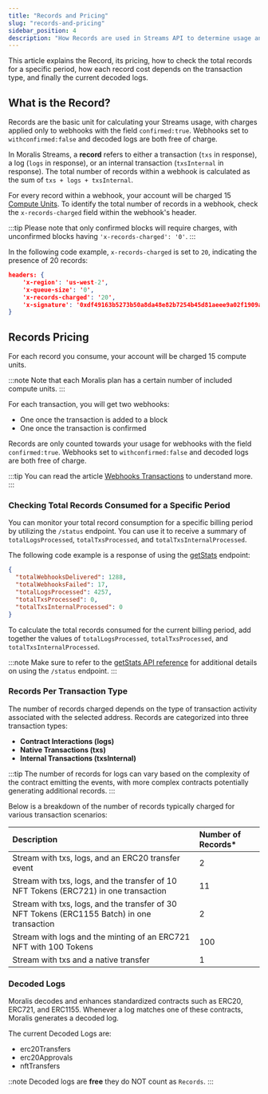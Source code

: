 ```yaml
---
title: "Records and Pricing"
slug: "records-and-pricing"
sidebar_position: 4
description: "How Records are used in Streams API to determine usage and pricing. Records are either a transaction, log, or internal transactions in the webhook response."
---
```


This article explains the Record, its pricing, how to check the total records for a specific period, how each record cost depends on the transaction type, and finally the current decoded logs.

## What is the Record?

Records are the basic unit for calculating your Streams usage, with charges applied only to webhooks with the field `confirmed:true`. Webhooks set to `withconfirmed:false` and decoded logs are both free of charge.

In Moralis Streams, a **record** refers to either a transaction (`txs` in response), a log (`logs` in response), or an internal transaction (`txsInternal` in response). The total number of records within a webhook is calculated as the sum of `txs + logs + txsInternal`.

For every record within a webhook, your account will be charged 15 [Compute Units](/web3-data-api/evm/reference/compute-units-cu). To identify the total number of records in a webhook, check the `x-records-charged` field within the webhook's header.

:::tip
Please note that only confirmed blocks will require charges, with unconfirmed blocks having `'x-records-charged': '0'`.
:::

In the following code example, `x-records-charged` is set to `20`, indicating the presence of 20 records:

```json
headers: {
    'x-region': 'us-west-2',
    'x-queue-size': '0',
    'x-records-charged': '20',
    'x-signature': '0xdf49163b5273b50a8da48e82b7254b45d81aeee9a02f1909a45d7aaea240e9c2',
}
```

## Records Pricing

For each record you consume, your account will be charged 15 compute units.

:::note
Note that each Moralis plan has a certain number of included compute units.
:::

For each transaction, you will get two webhooks:

* One once the transaction is added to a block
* One once the transaction is confirmed

Records are only counted towards your usage for webhooks with the field `confirmed:true`. Webhooks set to `withconfirmed:false` and decoded logs are both free of charge.

:::tip
You can read the article [Webhooks Transactions](/streams-api/evm/webhooks-transactions) to understand more.
:::

### Checking Total Records Consumed for a Specific Period

You can monitor your total record consumption for a specific billing period by utilizing the `/status` endpoint. You can use it to receive a summary of `totalLogsProcessed`, `totalTxsProcessed`, and `totalTxsInternalProcessed`.

The following code example is a response of using the [getStats](/streams-api/evm/reference/get-stats) endpoint:

```json
{
  "totalWebhooksDelivered": 1288,
  "totalWebhooksFailed": 17,
  "totalLogsProcessed": 4257,
  "totalTxsProcessed": 0,
  "totalTxsInternalProcessed": 0
}
```

To calculate the total records consumed for the current billing period, add together the values of `totalLogsProcessed`, `totalTxsProcessed`, and `totalTxsInternalProcessed`.

:::note
Make sure to refer to the [getStats API reference](/streams-api/evm/reference/get-stats) for additional details on using the `/status` endpoint.
:::

### Records Per Transaction Type

The number of records charged depends on the type of transaction activity associated with the selected address. Records are categorized into three transaction types:

- **Contract Interactions (logs)**
- **Native Transactions (txs)**
- **Internal Transactions (txsInternal)**

:::tip
The number of records for logs can vary based on the complexity of the contract emitting the events, with more complex contracts potentially generating additional records.
:::

Below is a breakdown of the number of records typically charged for various transaction scenarios:

| Description                                                                                 | Number of Records\* |
| :------------------------------------------------------------------------------------------ | :------------------ |
| Stream with txs, logs, and an ERC20 transfer event                                         | 2                   |
| Stream with txs, logs, and the transfer of 10 NFT Tokens (ERC721) in one transaction        | 11                  |
| Stream with txs, logs, and the transfer of 30 NFT Tokens (ERC1155 Batch) in one transaction | 2                   |
| Stream with logs and the minting of an ERC721 NFT with 100 Tokens                           | 100                 |
| Stream with txs and a native transfer                                                      | 1                   |

### Decoded Logs

Moralis decodes and enhances standardized contracts such as ERC20, ERC721, and ERC1155. Whenever a log matches one of these contracts, Moralis generates a decoded log.

The current Decoded Logs are:

* erc20Transfers
* erc20Approvals
* nftTransfers

::note
Decoded logs are **free** they do NOT count as `Records`.
:::
